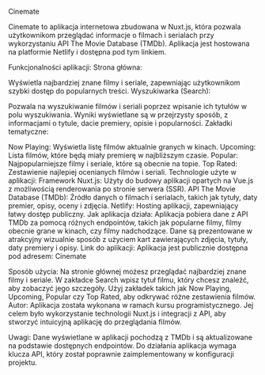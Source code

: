 Cinemate

Cinemate to aplikacja internetowa zbudowana w Nuxt.js, która pozwala użytkownikom przeglądać informacje o filmach i serialach przy wykorzystaniu API The Movie Database (TMDb). Aplikacja jest hostowana na platformie Netlify i dostępna pod tym linkiem.

Funkcjonalności aplikacji:
Strona główna:

Wyświetla najbardziej znane filmy i seriale, zapewniając użytkownikom szybki dostęp do popularnych treści.
Wyszukiwarka (Search):

Pozwala na wyszukiwanie filmów i seriali poprzez wpisanie ich tytułów w polu wyszukiwania.
Wyniki wyświetlane są w przejrzysty sposób, z informacjami o tytule, dacie premiery, opisie i popularności.
Zakładki tematyczne:

Now Playing:
Wyświetla listę filmów aktualnie granych w kinach.
Upcoming:
Lista filmów, które będą miały premierę w najbliższym czasie.
Popular:
Najpopularniejsze filmy i seriale, które są obecnie na topie.
Top Rated:
Zestawienie najlepiej ocenianych filmów i seriali.
Technologie użyte w aplikacji:
Framework Nuxt.js:
Użyty do budowy aplikacji opartych na Vue.js z możliwością renderowania po stronie serwera (SSR).
API The Movie Database (TMDb):
Źródło danych o filmach i serialach, takich jak tytuły, daty premier, opisy, oceny i zdjęcia.
Netlify:
Hosting aplikacji, zapewniający łatwy dostęp publiczny.
Jak aplikacja działa:
Aplikacja pobiera dane z API TMDb za pomocą różnych endpointów, takich jak popularne filmy, filmy obecnie grane w kinach, czy filmy nadchodzące.
Dane są prezentowane w atrakcyjny wizualnie sposób z użyciem kart zawierających zdjęcia, tytuły, daty premiery i opisy.
Link do aplikacji:
Aplikacja jest publicznie dostępna pod adresem: Cinemate

Sposób użycia:
Na stronie głównej możesz przeglądać najbardziej znane filmy i seriale.
W zakładce Search wpisz tytuł filmu, który chcesz znaleźć, aby zobaczyć jego szczegóły.
Użyj zakładek takich jak Now Playing, Upcoming, Popular czy Top Rated, aby odkrywać różne zestawienia filmów.
Autor:
Aplikacja została wykonana w ramach kursu programistycznego. Jej celem było wykorzystanie technologii Nuxt.js i integracji z API, aby stworzyć intuicyjną aplikację do przeglądania filmów.

Uwagi:
Dane wyświetlane w aplikacji pochodzą z TMDb i są aktualizowane na podstawie dostępnych endpointów.
Do działania aplikacja wymaga klucza API, który został poprawnie zaimplementowany w konfiguracji projektu.